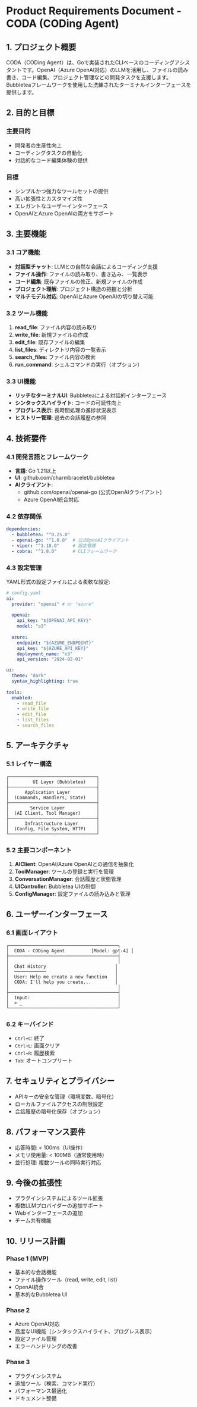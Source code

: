 # Product Requirements Document - CODA (CODing Agent)

## 1. プロジェクト概要

CODA（CODing Agent）は、Goで実装されたCLIベースのコーディングアシスタントです。OpenAI（Azure OpenAI対応）のLLMを活用し、ファイルの読み書き、コード編集、プロジェクト管理などの開発タスクを支援します。Bubbleteaフレームワークを使用した洗練されたターミナルインターフェースを提供します。

## 2. 目的と目標

### 主要目的
- 開発者の生産性向上
- コーディングタスクの自動化
- 対話的なコード編集体験の提供

### 目標
- シンプルかつ強力なツールセットの提供
- 高い拡張性とカスタマイズ性
- エレガントなユーザーインターフェース
- OpenAIとAzure OpenAIの両方をサポート

## 3. 主要機能

### 3.1 コア機能
- **対話型チャット**: LLMとの自然な会話によるコーディング支援
- **ファイル操作**: ファイルの読み取り、書き込み、一覧表示
- **コード編集**: 既存ファイルの修正、新規ファイルの作成
- **プロジェクト理解**: プロジェクト構造の把握と分析
- **マルチモデル対応**: OpenAIとAzure OpenAIの切り替え可能

### 3.2 ツール機能
1. **read_file**: ファイル内容の読み取り
2. **write_file**: 新規ファイルの作成
3. **edit_file**: 既存ファイルの編集
4. **list_files**: ディレクトリ内容の一覧表示
5. **search_files**: ファイル内容の検索
6. **run_command**: シェルコマンドの実行（オプション）

### 3.3 UI機能
- **リッチなターミナルUI**: Bubbleteaによる対話的インターフェース
- **シンタックスハイライト**: コードの可読性向上
- **プログレス表示**: 長時間処理の進捗状況表示
- **ヒストリー管理**: 過去の会話履歴の参照

## 4. 技術要件

### 4.1 開発言語とフレームワーク
- **言語**: Go 1.21以上
- **UI**: github.com/charmbracelet/bubbletea
- **AIクライアント**: 
  - github.com/openai/openai-go (公式OpenAIクライアント)
  - Azure OpenAI統合対応

### 4.2 依存関係
```yaml
dependencies:
  - bubbletea: "^0.25.0"
  - openai-go: "^1.0.0"  # 公式OpenAIクライアント
  - viper: "^1.18.0"     # 設定管理
  - cobra: "^1.8.0"      # CLIフレームワーク
```

### 4.3 設定管理
YAML形式の設定ファイルによる柔軟な設定:
```yaml
# config.yaml
ai:
  provider: "openai" # or "azure"
  
  openai:
    api_key: "${OPENAI_API_KEY}"
    model: "o3"
    
  azure:
    endpoint: "${AZURE_ENDPOINT}"
    api_key: "${AZURE_API_KEY}"
    deployment_name: "o3"
    api_version: "2024-02-01"

ui:
  theme: "dark"
  syntax_highlighting: true
  
tools:
  enabled:
    - read_file
    - write_file
    - edit_file
    - list_files
    - search_files
```

## 5. アーキテクチャ

### 5.1 レイヤー構造
```
┌─────────────────────────────────┐
│         UI Layer (Bubbletea)    │
├─────────────────────────────────┤
│      Application Layer          │
│  (Commands, Handlers, State)    │
├─────────────────────────────────┤
│        Service Layer            │
│  (AI Client, Tool Manager)      │
├─────────────────────────────────┤
│      Infrastructure Layer       │
│  (Config, File System, HTTP)    │
└─────────────────────────────────┘
```

### 5.2 主要コンポーネント
1. **AIClient**: OpenAI/Azure OpenAIとの通信を抽象化
2. **ToolManager**: ツールの登録と実行を管理
3. **ConversationManager**: 会話履歴と状態管理
4. **UIController**: Bubbletea UIの制御
5. **ConfigManager**: 設定ファイルの読み込みと管理

## 6. ユーザーインターフェース

### 6.1 画面レイアウト
```
┌─────────────────────────────────────────┐
│  CODA - CODing Agent          [Model: gpt-4] │
├─────────────────────────────────────────┤
│                                         │
│  Chat History                          │
│  ────────────                          │
│  User: Help me create a new function   │
│  CODA: I'll help you create...         │
│                                         │
├─────────────────────────────────────────┤
│  Input:                                 │
│  > _                                    │
└─────────────────────────────────────────┘
```

### 6.2 キーバインド
- `Ctrl+C`: 終了
- `Ctrl+L`: 画面クリア
- `Ctrl+R`: 履歴検索
- `Tab`: オートコンプリート

## 7. セキュリティとプライバシー

- APIキーの安全な管理（環境変数、暗号化）
- ローカルファイルアクセスの制限設定
- 会話履歴の暗号化保存（オプション）

## 8. パフォーマンス要件

- 応答時間: < 100ms（UI操作）
- メモリ使用量: < 100MB（通常使用時）
- 並行処理: 複数ツールの同時実行対応

## 9. 今後の拡張性

- プラグインシステムによるツール拡張
- 複数LLMプロバイダーの追加サポート
- Webインターフェースの追加
- チーム共有機能

## 10. リリース計画

### Phase 1 (MVP)
- 基本的な会話機能
- ファイル操作ツール（read, write, edit, list）
- OpenAI統合
- 基本的なBubbletea UI

### Phase 2
- Azure OpenAI対応
- 高度なUI機能（シンタックスハイライト、プログレス表示）
- 設定ファイル管理
- エラーハンドリングの改善

### Phase 3
- プラグインシステム
- 追加ツール（検索、コマンド実行）
- パフォーマンス最適化
- ドキュメント整備